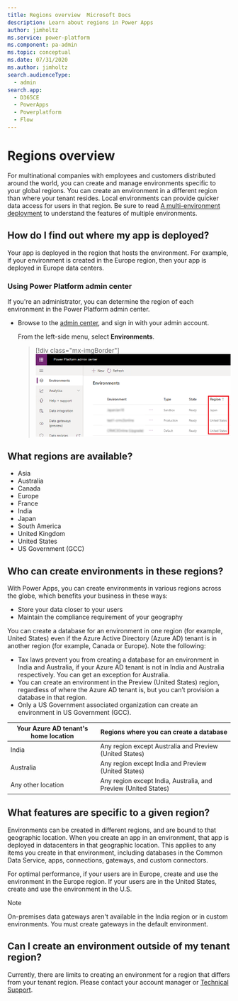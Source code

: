 ```yaml
---
title: Regions overview  Microsoft Docs
description: Learn about regions in Power Apps
author: jimholtz
ms.service: power-platform
ms.component: pa-admin
ms.topic: conceptual
ms.date: 07/31/2020
ms.author: jimholtz
search.audienceType: 
  - admin
search.app:
  - D365CE
  - PowerApps
  - Powerplatform
  - Flow
---
```

# Regions overview 

For multinational companies with employees and customers distributed around the world, you can create and manage environments specific to your global regions. You can create an environment in a different region than where your tenant resides. Local environments can provide quicker data access for users in that region. Be sure to read [A multi-environment deployment](multiple-online-environments-tenants.md#a-multi-environment-deployment) to understand the features of multiple environments.  

## How do I find out where my app is deployed?

Your app is deployed in the region that hosts the environment. For example, if your environment is created in the Europe region, then your app is deployed in Europe data centers.

### Using Power Platform admin center
If you're an administrator, you can determine the region of each environment in the Power Platform admin center.

- Browse to the [admin center](https://admin.powerplatform.microsoft.com), and sign in with your admin account.
  
  From the left-side menu, select **Environments**.
  
  > [!div class="mx-imgBorder"] 
  > ![Environments page](media/environment-list-region.png "Environments page")

## What regions are available?

- Asia
- Australia
- Canada
- Europe
- France
- India
- Japan
- South America
- United Kingdom
- United States
- US Government (GCC)

## Who can create environments in these regions?

With Power Apps, you can create environments in various regions across the globe, which benefits your business in these ways:

- Store your data closer to your users
- Maintain the compliance requirement of your geography

You can create a database for an environment in one region (for example, United States) even if the Azure Active Directory (Azure AD) tenant is in another region (for example, Canada or Europe). Note the following:

- Tax laws prevent you from creating a database for an environment in India and Australia, if your Azure AD tenant is not in India and Australia respectively. You can get an exception for Australia.
- You can create an environment in the Preview (United States) region, regardless of where the Azure AD tenant is, but you can’t provision a database in that region.
- Only a US Government associated organization can create an environment in US Government (GCC).

|Your Azure AD tenant's home location  |Regions where you can create a database  |
|---------|---------|
|India     | Any region except Australia and Preview (United States)        |
|Australia     | Any region except India and Preview (United States)           |
|Any other location     | Any region except India, Australia, and Preview (United States)           |


## What features are specific to a given region?

Environments can be created in different regions, and are bound to that geographic location. When you create an app in an environment, that app is deployed in datacenters in that geographic location. This applies to any items you create in that environment, including  databases in the Common Data Service, apps, connections, gateways, and custom connectors.

For optimal performance, if your users are in Europe, create and use the environment in the Europe region. If your users are in the United States, create and use the environment in the U.S.

> [!NOTE]
> On-premises data gateways aren't available in the India region or in custom environments. You must create gateways in the default environment.

## Can I create an environment outside of my tenant region?

Currently, there are limits to creating an environment for a region that differs from your tenant region. Please contact your account manager or [Technical Support](get-help-support.md).